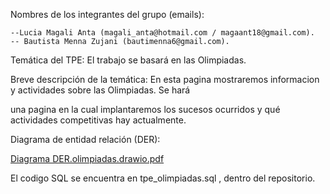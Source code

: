 Nombres de los integrantes del grupo (emails): 

    --Lucia Magali Anta (magali_anta@hotmail.com / magaant18@gmail.com). 
    -- Bautista Menna Zujani (bautimenna6@gmail.com).
    
Temática del TPE:
  El trabajo se basará en las Olimpiadas.
  
Breve descripción de la temática:
  En esta pagina mostraremos informacion y actividades sobre las Olimpiadas. Se hará
  
  una pagina en la cual implantaremos los sucesos ocurridos y qué actividades competitivas hay actualmente.
  
Diagrama de entidad relación (DER):

[Diagrama DER.olimpiadas.drawio.pdf](https://github.com/LuciaAnta/TPE-wed2/files/12707621/Diagrama.DER.olimpiadas.drawio.pdf)

El codigo SQL se encuentra en tpe_olimpiadas.sql , dentro del repositorio. 

